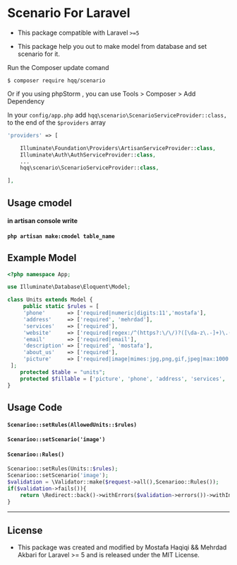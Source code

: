 # Scenario For Laravel

- This package compatible with Laravel `>=5`

- This package help you out to make model from database and set scenario for it.

Run the Composer update comand

    $ composer require hqq/scenario
	
Or if you using phpStorm , you can use Tools > Composer > Add Dependency

In your `config/app.php` add `hqq\scenario\ScenarioServiceProvider::class,` to the end of the `$providers` array

```php
'providers' => [

    Illuminate\Foundation\Providers\ArtisanServiceProvider::class,
    Illuminate\Auth\AuthServiceProvider::class,
    ...
    hqq\scenario\ScenarioServiceProvider::class,

],
```

<a name="usage"></a>
## Usage cmodel
#### in artisan console write
#### `php artisan make:cmodel table_name`

## Example Model
```php
<?php namespace App;

use Illuminate\Database\Eloquent\Model;

class Units extends Model {
	 public static $rules = [
	 'phone'       => ['required|numeric|digits:11','mostafa'],
	 'address'     => ['required', 'mehrdad'],
	 'services'    => ['required'],
	 'website'     => ['required|regex:/^(https?:\/\/)?([\da-z\.-]+)\.([a-z\.]{2,6})([\/\w \.-]*)*\/?$/'],
	 'email'       => ['required|email'],
	 'description' => ['required', 'mostafa'],
	 'about_us'    => ['required'],
	 'picture'     => ['required|image|mimes:jpg,png,gif,jpeg|max:1000', 'image']
 ];
	protected $table = "units";
	protected $fillable = ['picture', 'phone', 'address', 'services', 'website', 'email', 'description', 'about_us'];
}
```

## Usage Code

#### `Scenarioo::setRules(AllowedUnits::$rules)`
#### `Scenarioo::setScenario('image')`
#### `Scenarioo::Rules()`
```php
Scenarioo::setRules(Units::$rules);
Scenarioo::setScenario('image');
$validation = \Validator::make($request->all(),Scenarioo::Rules());
if($validation->fails()){
	return \Redirect::back()->withErrors($validation->errors())->withInput();
}
```
---

## License ##
-  This package was created and modified by Mostafa Haqiqi && Mehrdad Akbari for Laravel >= 5 and is released under the MIT License.
